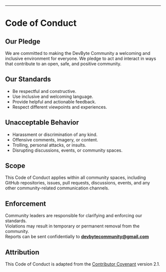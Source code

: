 ---

# Code of Conduct

## Our Pledge
We are committed to making the DevByte Community a welcoming and inclusive environment for everyone. We pledge to act and interact in ways that contribute to an open, safe, and positive community.

## Our Standards
- Be respectful and constructive.  
- Use inclusive and welcoming language.  
- Provide helpful and actionable feedback.  
- Respect different viewpoints and experiences.  

## Unacceptable Behavior
- Harassment or discrimination of any kind.  
- Offensive comments, imagery, or content.  
- Trolling, personal attacks, or insults.  
- Disrupting discussions, events, or community spaces.  

## Scope
This Code of Conduct applies within all community spaces, including GitHub repositories, issues, pull requests, discussions, events, and any other community-related communication channels.

## Enforcement
Community leaders are responsible for clarifying and enforcing our standards.  
Violations may result in temporary or permanent removal from the community.  
Reports can be sent confidentially to **devbytecommunity@gmail.com**

## Attribution
This Code of Conduct is adapted from the [Contributor Covenant](https://www.contributor-covenant.org/) version 2.1.
